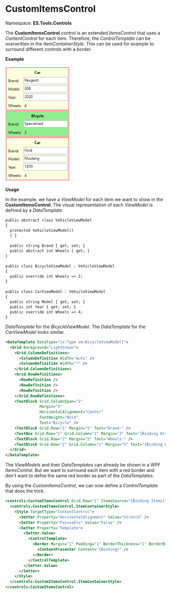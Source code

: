 # CustomItemsControl
Namespace: **ES.Tools.Controls**

The **CustomItemsControl** control is an extended *ItemsControl* that uses a *ContentControl* for each item.
Therefore, the *ControlTemplate* can be overwritten in the *ItemContainerStyle*. This can be used for example to surround different controls with a border.

**Example**

![CustomItemsControl example](Images/CustomItemsControl.png "CustomItemsControl example")

**Usage**

In the example, we have a *ViewModel* for each item we want to show in the **CustomItemsControl**.
The visual representation of each *ViewModel* is defined by a *DataTemplate*.

```CSharp
public abstract class VehicleViewModel
{
  protected VehicleViewModel()
  { }

  public string Brand { get; set; }
  public abstract int Wheels { get; }
}

public class BicycleViewModel : VehicleViewModel
{
  public override int Wheels => 2;
}

public class CarViewModel : VehicleViewModel
{
  public string Model { get; set; }
  public int Year { get; set; }
  public override int Wheels => 4;
}
```

*DataTemplate* for the *BicycleViewModel*. The *DataTemplate* for the *CarViewModel* looks similar.

``` XML
<DataTemplate DataType="{x:Type vm:BicycleViewModel}">
  <Grid Background="LightGreen">
    <Grid.ColumnDefinitions>
      <ColumnDefinition Width="Auto" />
      <ColumnDefinition Width="*" />
    </Grid.ColumnDefinitions>
    <Grid.RowDefinitions>
      <RowDefinition />
      <RowDefinition />
      <RowDefinition />
    </Grid.RowDefinitions>
    <TextBlock Grid.ColumnSpan="2"
               Margin="5"
               HorizontalAlignment="Center"
               FontWeight="Bold"
               Text="Bicycle" />
    <TextBlock Grid.Row="1" Margin="5" Text="Brand:" />
    <TextBox Grid.Row="1" Grid.Column="1" Margin="2" Text="{Binding Brand}" />
    <TextBlock Grid.Row="2" Margin="5" Text="Wheels:" />
    <TextBlock Grid.Row="2" Grid.Column="1" Margin="5" Text="{Binding Wheels}" />
  </Grid>
</DataTemplate>
```

The *ViewModels* and their *DataTemplates* can already be shown in a WPF *ItemsControl*. But we want to surround each item with a red border and don't want to defne the same red border as part of the *DataTemplates*.

By using the *CustomItemsControl*, we can now define a *ControlTemplate* that does the trick.

``` XML
<controls:CustomItemsControl Grid.Row="1" ItemsSource="{Binding Items}">
  <controls:CustomItemsControl.ItemContainerStyle>
    <Style TargetType="ContentControl">
      <Setter Property="HorizontalAlignment" Value="Stretch" />
      <Setter Property="Focusable" Value="False" />
      <Setter Property="Template">
        <Setter.Value>
          <ControlTemplate>
            <Border Margin="1" Padding="1" BorderThickness="1" BorderBrush="Red">
              <ContentPresenter Content="{Binding}" />
            </Border>
          </ControlTemplate>
        </Setter.Value>
      </Setter>
    </Style>
  </controls:CustomItemsControl.ItemContainerStyle>
</controls:CustomItemsControl>
```